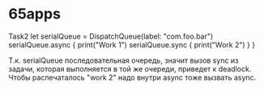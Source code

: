 # 65apps
Task2
let serialQueue = DispatchQueue(label: "com.foo.bar") 
serialQueue.async {
  print("Work 1") 
  serialQueue.sync {
    print("Work 2") 
  }
}

Т.к. serialQueue последовательная очередь, значит вызов sync из задачи, которая выполняется в той же очереди, приведет к deadlock. 
Чтобы распечаталось "work 2" надо внутри async тоже вызвать async.
